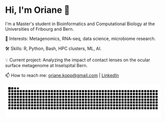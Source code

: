 # Hi, I'm Oriane 👋
I'm a Master's student in Bioinformatics and Computational Biology at the Universities of Fribourg and Bern.

🔬 Interests: Metagenomics, RNA-seq, data science, microbiome research.

🛠️ Skills: R, Python, Bash, HPC clusters,  ML, AI.

💡 Current project: Analyzing the impact of contact lenses on the ocular surface metagenome at Inselspital Bern.

📫 How to reach me: oriane.kopp@gmail.com | [LinkedIn](https://www.linkedin.com/in/oriane-solange-kopp/)

![Snake animation](https://github.com/lieselty/lieselty/blob/output/github-contribution-grid-snake.svg)
